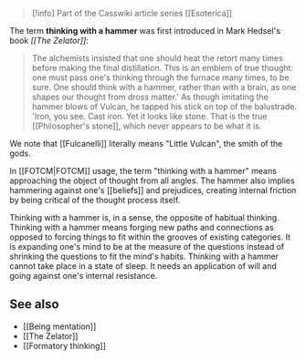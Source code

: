 > [!info] Part of the Casswiki article series [[Esoterica]]

The term **thinking with a hammer** was first introduced in Mark Hedsel's book _[[The Zelator]]_:

> The alchemists insisted that one should heat the retort many times before making the final distillation. This is an emblem of true thought: one must pass one's thinking through the furnace many times, to be sure. One should think with a hammer, rather than with a brain, as one shapes our thought from dross matter.' As though imitating the hammer blows of Vulcan, he tapped his stick on top of the balustrade. 'Iron, you see. Cast iron. Yet it looks like stone. That is the true [[Philosopher's stone]], which never appears to be what it is.

We note that [[Fulcanelli]] literally means "Little Vulcan", the smith of the gods.

In [[FOTCM|FOTCM]] usage, the term "thinking with a hammer" means approaching the object of thought from all angles. The hammer also implies hammering against one's [[beliefs]] and prejudices, creating internal friction by being critical of the thought process itself.

Thinking with a hammer is, in a sense, the opposite of habitual thinking. Thinking with a hammer means forging new paths and connections as opposed to forcing things to fit within the grooves of existing categories. It is expanding one's mind to be at the measure of the questions instead of shrinking the questions to fit the mind's habits. Thinking with a hammer cannot take place in a state of sleep. It needs an application of will and going against one's internal resistance.

See also
--------

*   [[Being mentation]]
*   [[The Zelator]]
*   [[Formatory thinking]]